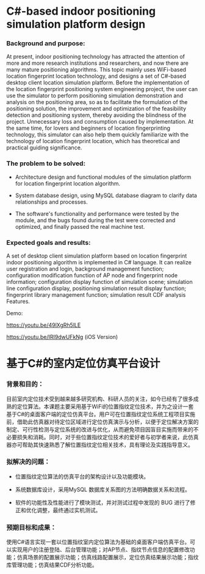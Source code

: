 # C#-based indoor positioning simulation platform design

### Background and purpose:

At present, indoor positioning technology has attracted the attention of more and more research institutions and researchers, and now there are many mature positioning algorithms. This topic mainly uses WiFi-based location fingerprint location technology, and designs a set of C#-based desktop client location simulation platform. Before the implementation of the location fingerprint positioning system engineering project, the user can use the simulator to perform positioning simulation demonstration and analysis on the positioning area, so as to facilitate the formulation of the positioning solution, the improvement and optimization of the feasibility detection and positioning system, thereby avoiding the blindness of the project. Unnecessary loss and consumption caused by implementation. At the same time, for lovers and beginners of location fingerprinting technology, this simulator can also help them quickly familiarize with the technology of location fingerprint location, which has theoretical and practical guiding significance.

### The problem to be solved:

+ Architecture design and functional modules of the simulation platform for location fingerprint location algorithm.

+ System database design, using MySQL database diagram to clarify data relationships and processes.

+ The software's functionality and performance were tested by the module, and the bugs found during the test were corrected and optimized, and finally passed the real machine test.

### Expected goals and results:

A set of desktop client simulation platform based on location fingerprint indoor positioning algorithm is implemented in C# language. It can realize user registration and login, background management function; configuration modification function of AP node and fingerprint node information; configuration display function of simulation scene; simulation line configuration display, positioning simulation result display function; fingerprint library management function; simulation result CDF analysis Features.


Demo:

https://youtu.be/49lXgRh5lLE

https://youtu.be/IRI9dwUFkNg (iOS Version)




# 基于C#的室内定位仿真平台设计

### 背景和目的：

目前室内定位技术受到越来越多研究机构、科研人员的关注，如今已经有了很多成熟的定位算法。本课题主要采用基于WiFi的位置指纹定位技术，并为之设计一套基于C#的桌面客户端的定位仿真平台。用户可在位置指纹定位系统工程项目实施前，借助此仿真器对待定位区域进行定位仿真演示与分析，以便于定位解决方案的制定、可行性检测与定位系统的改进与优化，从而避免项目因盲目实施而带来的不必要损失和消耗。同时，对于些位置指纹定位技术的爱好者与初学者来说，此仿真器亦可帮助其快速熟悉了解位置指纹定位相关技术，具有理论及实践指导意义。

### 拟解决的问题：

+ 位置指纹定位算法的仿真平台的架构设计以及功能模块。

+ 系统数据库设计，采用MySQL 数据库关系图的方法明确数据关系和流程。

+ 软件的功能性及性能进行了模块测试，并对测试过程中发现的 BUG 进行了修正和优化调整，最终通过实机测试。

### 预期目标和成果：

使用C#语言实现一套以位置指纹室内定位算法为基础的桌面客户端仿真平台。可以实现用户的注册登陆、后台管理功能；对AP节点、指纹节点信息的配置修改功能；仿真场景的配置展示功能；仿真线路配置展示，定位仿真结果展示功能；指纹库管理功能；仿真结果CDF分析功能。
